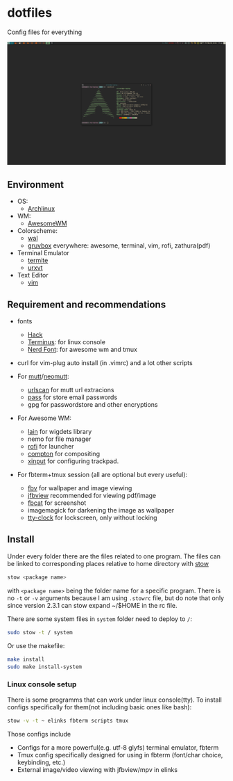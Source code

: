 # dotfiles
Config files for everything

![](https://github.com/OliverLew/oliverlew.github.io/blob/pictures/awesome.png?raw=true)

## Environment

- OS:
  - [Archlinux](http://www.archlinux.org/)
- WM:
  - [AwesomeWM](https://awesomewm.org/)
- Colorscheme:
  - [wal](https://github.com/dylanaraps/pywal)
  - [gruvbox](https://github.com/morhetz/gruvbox)
    everywhere: awesome, terminal, vim, rofi, zathura(pdf)
- Terminal Emulator
  - [termite](https://github.com/thestinger/termite)
  - [urxvt](http://software.schmorp.de/pkg/rxvt-unicode.html)
- Text Editor
  - [vim](https://www.vim.org/)

## Requirement and recommendations

- fonts
  - [Hack](https://github.com/source-foundry/Hack)
  - [Terminus](https://github.com/powerline/fonts/tree/master/Terminus/PSF):
    for linux console
  - [Nerd Font](https://nerdfonts.com):
    for awesome wm and tmux

- curl for vim-plug auto install (in .vimrc) and a lot other scripts

- For [mutt](http://www.mutt.org/)/[neomutt](https://neomutt.org/):
  - [urlscan](https://github.com/firecat53/urlscan) for mutt url extracions
  - [pass](https://www.passwordstore.org/) for store email passwords
  - gpg for passwordstore and other encryptions

- For Awesome WM:
  - [lain](https://github.com/lcpz/lain) for wigdets library
  - nemo for file manager
  - [rofi](https://github.com/davatorium/rofi) for launcher
  - [compton](https://github.com/chjj/compton) for compositing
  - [xinput](https://www.x.org/archive/current/doc/man/man1/xinput.1.xhtml) for configuring trackpad.

- For fbterm+tmux session (all are optional but every useful):
  - [fbv](https://github.com/godspeed1989/fbv) for wallpaper and image viewing
  - [jfbview](https://github.com/jichu4n/jfbview) recommended for viewing pdf/image
  - [fbcat](https://github.com/jwilk/fbcat) for screenshot
  - imagemagick for darkening the image as wallpaper
  - [tty-clock](https://github.com/xorg62/tty-clock) for lockscreen, only without locking

## Install

Under every folder there are the files related to one program.
The files can be linked to corresponding places relative to home directory
with [stow](https://www.gnu.org/software/stow/)

```sh
stow <package name>
```

with `<package name>` being the folder name for a specific program. There is no
`-t` or `-v` arguments because I am using `.stowrc` file, but do note that only
since version 2.3.1 can stow expand ~/$HOME in the rc file.

There are some system files in `system` folder need to deploy to `/`:

```sh
sudo stow -t / system
```

Or use the makefile:

```sh
make install
sudo make install-system
```

### Linux console setup

There is some programms that can work under linux console(tty). To install configs
specifically for them(not including basic ones like bash):

```sh
stow -v -t ~ elinks fbterm scripts tmux
```

Those configs include

- Configs for a more powerful(e.g. utf-8 glyfs) terminal emulator, fbterm
- Tmux config specifically designed for using in fbterm (font/char choice, keybinding, etc.)
- External image/video viewing with jfbview/mpv in elinks
